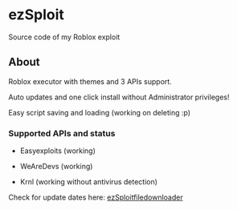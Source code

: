 # ezSploit
Source code of my Roblox exploit 

## About
Roblox executor with themes and 3 APIs support.

Auto updates and one click install without Administrator privileges!

Easy script saving and loading (working on deleting :p)

### Supported APIs and status

- Easyexploits (working)

- WeAreDevs (working)

- Krnl (working without antivirus detection)


Check for update dates here: [ezSploitfiledownloader](https://github.com/mikusgszyp/ezsploitfiledownloader)
